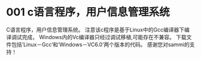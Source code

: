 # 001 c语言程序，用户信息管理系统
C语言程序，用户信息管理系统。
注意该c程序是基于Linux中的Gcc编译器下编译调试完成，
Windows内的Vc编译器只经过调试移植,可能存在不兼容。
下载文件包括’Linux－Gcc‘和‘Windows－VC6.0’两个版本的代码。
感谢您对sammi的支持！
